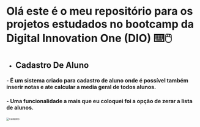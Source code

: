 # Olá este é o meu repositório para os projetos estudados no bootcamp da Digital Innovation One (DIO) :keyboard::computer_mouse:

- ## Cadastro De Aluno

####         - É um sistema criado para cadastro de aluno onde é possível também inserir notas e ate calcular a media geral de todos alunos.

####        - Uma funcionalidade a mais que eu coloquei foi a opção de zerar a lista de alunos.

<img src="https://lh6.googleusercontent.com/Qs7YB0a3uSi6ugvqPRf3oJGfT4G9ybHYVd_2z7ypcrwn22XNOpNJz5aVr_Z1_sycQWK6ztvYyLCV61Nfgru6=w1920-h942-rw" alt="Cadastro" style="zoom:45%;" />
